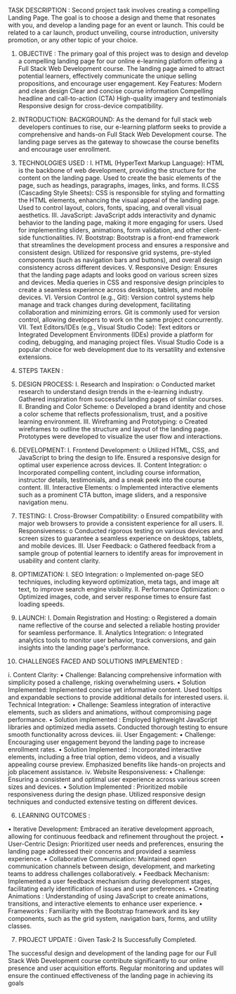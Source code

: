 TASK DESCRIPTION : Second project task involves creating a 
compelling Landing Page. The goal is to choose a design and theme that 
resonates with you, and develop a landing page for an event or launch.
This could be related to a car launch, product unveiling, course introduction, 
university promotion, or any other topic of your choice.


1. OBJECTIVE : The primary goal of this project was to design and develop 
a compelling landing page for our online e-learning platform offering a Full Stack 
Web Development course. The landing page aimed to attract potential learners, 
effectively communicate the unique selling propositions, and encourage user 
engagement.
Key Features:
Modern and clean design
Clear and concise course information
Compelling headline and call-to-action (CTA)
High-quality imagery and testimonials
Responsive design for cross-device compatibility.



2. INTRODUCTION:
BACKGROUND:
As the demand for full stack web developers continues to rise, our e-learning 
platform seeks to provide a comprehensive and hands-on Full Stack Web 
Development course. The landing page serves as the gateway to showcase the 
course benefits and encourage user enrollment.



3. TECHNOLOGIES USED :
I. HTML (HyperText Markup Language):
HTML is the backbone of web development, providing the structure for the 
content on the landing page.
Used to create the basic elements of the page, such as headings, 
paragraphs, images, links, and forms.
II.CSS (Cascading Style Sheets):
CSS is responsible for styling and formatting the HTML elements, enhancing the 
visual appeal of the landing page.
Used to control layout, colors, fonts, spacing, and overall visual aesthetics.
III. JavaScript:
JavaScript adds interactivity and dynamic behavior to the landing page, making 
it more engaging for users.
Used for implementing sliders, animations, form validation, and other 
client-side functionalities.
IV. Bootstrap:
Bootstrap is a front-end framework that streamlines the development process 
and ensures a responsive and consistent design.
Utilized for responsive grid systems, pre-styled components (such as 
navigation bars and buttons), and overall design consistency across 
different devices.
V. Responsive Design:
Ensures that the landing page adapts and looks good on various screen sizes and 
devices.
Media queries in CSS and responsive design principles to create a 
seamless experience across desktops, tablets, and mobile devices.
VI. Version Control (e.g., Git):
Version control systems help manage and track changes during development, 
facilitating collaboration and minimizing errors.
Git is commonly used for version control, allowing developers to work on 
the same project concurrently.
VII. Text Editors/IDEs (e.g., Visual Studio Code):
Text editors or Integrated Development Environments (IDEs) provide a platform 
for coding, debugging, and managing project files.
Visual Studio Code is a popular choice for web development due to its 
versatility and extensive extensions.



4. STEPS TAKEN :
   
1. DESIGN PROCESS:
I. Research and Inspiration:
o Conducted market research to understand design trends in the e-learning 
industry. Gathered inspiration from successful landing pages of similar 
courses.
II. Branding and Color Scheme:
o Developed a brand identity and chose a color scheme that reflects 
professionalism, trust, and a positive learning environment.
III. Wireframing and Prototyping:
o Created wireframes to outline the structure and layout of the landing 
page. Prototypes were developed to visualize the user flow and 
interactions.
2. DEVELOPMENT:
I. Frontend Development:
o Utilized HTML, CSS, and JavaScript to bring the design to life. Ensured a 
responsive design for optimal user experience across devices.
II. Content Integration:
o Incorporated compelling content, including course information, 
instructor details, testimonials, and a sneak peek into the course content.
III. Interactive Elements:
o Implemented interactive elements such as a prominent CTA button, 
image sliders, and a responsive navigation menu.
3. TESTING:
I. Cross-Browser Compatibility:
o Ensured compatibility with major web browsers to provide a consistent 
experience for all users.
II. Responsiveness:
o Conducted rigorous testing on various devices and screen sizes to 
guarantee a seamless experience on desktops, tablets, and mobile 
devices.
III. User Feedback:
o Gathered feedback from a sample group of potential learners to identify 
areas for improvement in usability and content clarity.
4. OPTIMIZATION:
I. SEO Integration:
o Implemented on-page SEO techniques, including keyword optimization, 
meta tags, and image alt text, to improve search engine visibility.
II. Performance Optimization:
o Optimized images, code, and server response times to ensure fast loading 
speeds.
6. LAUNCH:
I. Domain Registration and Hosting:
o Registered a domain name reflective of the course and selected a reliable 
hosting provider for seamless performance.
II. Analytics Integration:
o Integrated analytics tools to monitor user behavior, track conversions, 
and gain insights into the landing page's performance.




5. CHALLENGES FACED AND SOLUTIONS IMPLEMENTED :
   
i. Content Clarity:
• Challenge: Balancing comprehensive information with simplicity posed a 
challenge, risking overwhelming users.
• Solution Implemented: Implemented concise yet informative content. 
Used tooltips and expandable sections to provide additional details for 
interested users.
ii. Technical Integration:
• Challenge: Seamless integration of interactive elements, such as sliders 
and animations, without compromising page performance.
• Solution implemented : Employed lightweight JavaScript libraries and 
optimized media assets. Conducted thorough testing to ensure smooth 
functionality across devices.
iii. User Engagement:
• Challenge: Encouraging user engagement beyond the landing page to 
increase enrollment rates.
• Solution Implemented : Incorporated interactive elements, including a 
free trial option, demo videos, and a visually appealing course preview. 
Emphasized benefits like hands-on projects and job placement assistance.
iv. Website Responsiveness:
• Challenge: Ensuring a consistent and optimal user experience across 
various screen sizes and devices.
• Solution Implemented : Prioritized mobile responsiveness during the 
design phase. Utilized responsive design techniques and conducted 
extensive testing on different devices.



6. LEARNING OUTCOMES :
 
• Iterative Development: Embraced an iterative development approach, 
allowing for continuous feedback and refinement throughout the project.
• User-Centric Design: Prioritized user needs and preferences, ensuring the 
landing page addressed their concerns and provided a seamless 
experience.
• Collaborative Communication: Maintained open communication 
channels between design, development, and marketing teams to address 
challenges collaboratively.
• Feedback Mechanism: Implemented a user feedback mechanism during 
development stages, facilitating early identification of issues and user 
preferences.
• Creating Animations : Understanding of using JavaScript to create 
animations, transitions, and interactive elements to enhance user 
experience.
• Frameworks : Familiarity with the Bootstrap framework and its key 
components, such as the grid system, navigation bars, forms, and utility 
classes.


7. PROJECT UPDATE : Given Task-2 Is Successfully Completed.
   
The successful design and development of the landing page for our Full Stack 
Web Development course contribute significantly to our online presence and 
user acquisition efforts. Regular monitoring and updates will ensure the 
continued effectiveness of the landing page in achieving its goals
